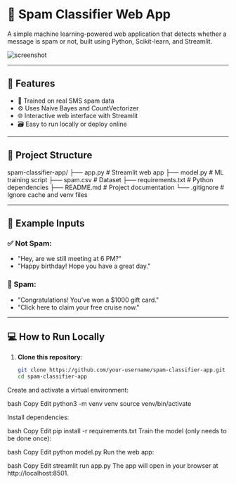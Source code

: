 # 📧 Spam Classifier Web App

A simple machine learning-powered web application that detects whether a message is spam or not, built using Python, Scikit-learn, and Streamlit.

![screenshot](https://via.placeholder.com/800x400.png?text=Spam+Classifier+App+Screenshot) <!-- Replace this with your own screenshot if available -->

---

## 🚀 Features

- 🧠 Trained on real SMS spam data
- ⚙️ Uses Naive Bayes and CountVectorizer
- 🌐 Interactive web interface with Streamlit
- 🗃️ Easy to run locally or deploy online

---

## 📂 Project Structure

spam-classifier-app/
├── app.py # Streamlit web app
├── model.py # ML training script
├── spam.csv # Dataset
├── requirements.txt # Python dependencies
├── README.md # Project documentation
└── .gitignore # Ignore cache and venv files


---

## 🧪 Example Inputs

### ✅ Not Spam:
- "Hey, are we still meeting at 6 PM?"
- "Happy birthday! Hope you have a great day."

### 🚨 Spam:
- "Congratulations! You've won a $1000 gift card."
- "Click here to claim your free cruise now."

---

## 💻 How to Run Locally

1. **Clone this repository**:
   ```bash
   git clone https://github.com/your-username/spam-classifier-app.git
   cd spam-classifier-app


Create and activate a virtual environment:

bash
Copy
Edit
python3 -m venv venv
source venv/bin/activate

Install dependencies:

bash
Copy
Edit
pip install -r requirements.txt
Train the model (only needs to be done once):

bash
Copy
Edit
python model.py
Run the web app:

bash
Copy
Edit
streamlit run app.py
The app will open in your browser at http://localhost:8501.

